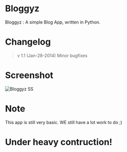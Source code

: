 Bloggyz
=======

Bloggyz : A simple Blog App, written in Python.


# Changelog

> v 1.1 (Jan-28-2014)
Minor bugfixes


# Screenshot

![Bloggyz SS](http://s24.postimg.org/v7le329ud/Screenshot_from_2014_01_27_16_34_52.png)


# Note

This app is still very basic. WE still have a lot work to do  ;)


# Under heavy contruction!
